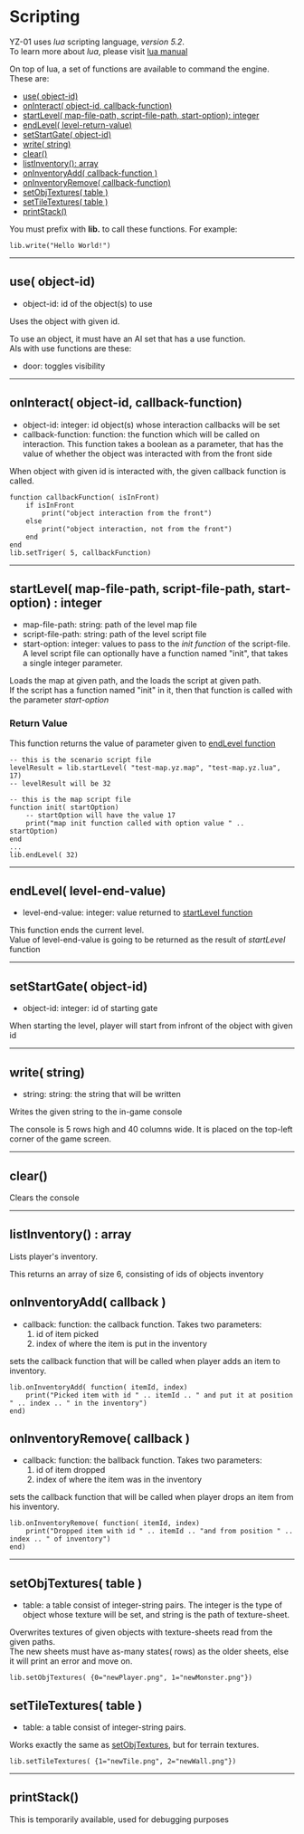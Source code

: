 Scripting
===========

YZ-01 uses *lua* scripting language, *version 5.2*.  
To learn more about *lua*, please visit [lua manual](http://lua.org/manual/5.2)


On top of lua, a set of functions are available to command the engine. These are:

* [use( object-id)](#use)
* [onInteract( object-id, callback-function)](#onInteract)
* [startLevel( map-file-path, script-file-path, start-option): integer](#startLevel)
* [endLevel( level-return-value)](#endLevel)
* [setStartGate( object-id)](#setStartGate)
* [write( string)](#write)
* [clear()](#clear)
* [listInventory(): array](#listInventory)
* [onInventoryAdd( callback-function )](#onInventoryAdd)
* [onInventoryRemove( callback-function)](#onInventoryRemove)
* [setObjTextures( table )](#setObjTextures)
* [setTileTextures( table )](#setTileTextures)
* [printStack()](#printStack)

You must prefix with **lib.** to call these functions. For example:

    lib.write("Hello World!")

------------

## use( object-id) <a id="use"></a>

* object-id: id of the object(s) to use

Uses the object with given id.  

To use an object, it must have an AI set that has a use function.  
AIs with use functions are these:

* door: toggles visibility

------------

## onInteract( object-id, callback-function) <a id="onInteract"></a>

* object-id: integer: id object(s) whose interaction callbacks will be set
* callback-function: function: the function which will be called on interaction. This function takes a boolean as a parameter, that has the value of whether the object was interacted with from the front side

When object with given id is interacted with, the given callback function is called.

    function callbackFunction( isInFront)
        if isInFront
            print("object interaction from the front")
        else
            print("object interaction, not from the front")
        end
    end
    lib.setTriger( 5, callbackFunction)

------------

## startLevel( map-file-path, script-file-path, start-option) : integer <a id="startLevel"></a>

* map-file-path: string: path of the level map file
* script-file-path: string: path of the level script file
* start-option: integer: values to pass to the *init function* of the script-file. A level script file can optionally have a function named "init", that takes a single integer parameter.

Loads the map at given path, and the loads the script at given path.  
If the script has a function named "init" in it, then that function is called with the parameter *start-option*

### Return Value

This function returns the value of parameter given to [endLevel function](#endLevel)

    -- this is the scenario script file
    levelResult = lib.startLevel( "test-map.yz.map", "test-map.yz.lua", 17)
    -- levelResult will be 32

    -- this is the map script file
    function init( startOption)
        -- startOption will have the value 17
        print("map init function called with option value " .. startOption)
    end
    ...
    lib.endLevel( 32)

------------

## endLevel( level-end-value) <a id="endLevel"></a>

* level-end-value: integer: value returned to [startLevel function](#startLevel)

This function ends the current level.  
Value of level-end-value is going to be returned as the result of *startLevel* function

------------

## setStartGate( object-id) <a id="setStartGate"></a>

* object-id: integer: id of starting gate

When starting the level, player will start from infront of the object with given id

------------

## write( string) <a id="write"></a>

* string: string: the string that will be written

Writes the given string to the in-game console

The console is 5 rows high and 40 columns wide. It is placed on the top-left corner of the game screen.

------------

## clear() <a id="clear"></a>

Clears the console

------------

## listInventory() : array <a id="listInventory"></a>

Lists player's inventory.

This returns an array of size 6, consisting of ids of objects inventory

## onInventoryAdd( callback ) <a id="onInventoryAdd"></a>

* callback: function: the callback function. Takes two parameters:
  1. id of item picked
  2. index of where the item is put in the inventory

sets the callback function that will be called when player adds an item to inventory.

    lib.onInventoryAdd( function( itemId, index)
        print("Picked item with id " .. itemId .. " and put it at position " .. index .. " in the inventory")
    end)

## onInventoryRemove( callback ) <a id="onInventoryRemove"></a>

* callback: function: the ballback function. Takes two parameters:
  1. id of item dropped
  2. index of where the item was in the inventory

sets the callback function that will be called when player drops an item from his inventory.

    lib.onInventoryRemove( function( itemId, index)
        print("Dropped item with id " .. itemId .. "and from position " .. index .. " of inventory")
    end)

------------

## setObjTextures( table ) <a id="setObjTextures"></a>

* table: a table consist of integer-string pairs. The integer is the type of object whose texture will be set, and string is the path of texture-sheet.

Overwrites textures of given objects with texture-sheets read from the given paths.  
The new sheets must have as-many states( rows) as the older sheets, else it will print an error and move on.

    lib.setObjTextures( {0="newPlayer.png", 1="newMonster.png"})

## setTileTextures( table ) <a id="setTileTextures"></a>

* table: a table consist of integer-string pairs.

Works exactly the same as [setObjTextures](#setObjTextures), but for terrain textures.

    lib.setTileTextures( {1="newTile.png", 2="newWall.png"})

------------

## printStack() <a id="printStack"></a>

This is temporarily available, used for debugging purposes
